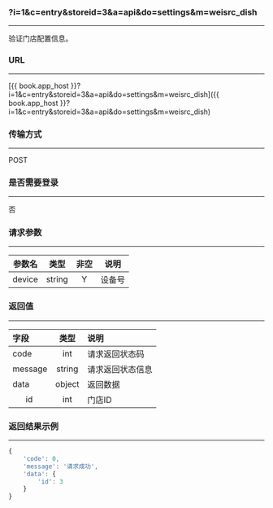 ### ?i=1&c=entry&storeid=3&a=api&do=settings&m=weisrc_dish

---

验证门店配置信息。

### URL

---

[{{ book.app_host }}?i=1&c=entry&storeid=3&a=api&do=settings&m=weisrc_dish]({{ book.app_host }}?i=1&c=entry&storeid=3&a=api&do=settings&m=weisrc_dish)


### 传输方式

---

POST

### 是否需要登录

---

否


### 请求参数

---

| 参数名 | 类型 | 非空 | 说明 |
| :---: | :---: | :---: | :---: |
| device | string | Y | 设备号 |


### 返回值

---

| 字段 | 类型 | 说明 |
| :--- | :---: | :--- |
| code | int | 请求返回状态码 |
| message | string | 请求返回状态信息 |
| data | object | 返回数据 |
| &nbsp;&nbsp;&nbsp;&nbsp;&nbsp;&nbsp;id | int | 门店ID     |


### 返回结果示例

---

``` js
{
    'code': 0,
    'message': '请求成功',
    'data': {
        'id': 3
    }
}
```